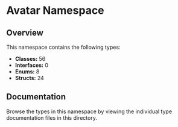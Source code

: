 # Avatar Namespace

## Overview

This namespace contains the following types:

- **Classes:** 56
- **Interfaces:** 0
- **Enums:** 8
- **Structs:** 24

## Documentation

Browse the types in this namespace by viewing the individual type documentation files in this directory.

